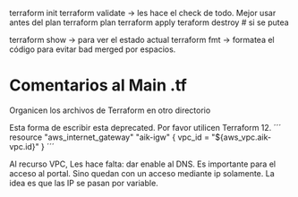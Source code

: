 terraform init
terraform validate -> les hace el check de todo. Mejor usar antes del plan
terraform plan
terraform apply
teraform destroy # si se putea

terraform show -> para ver el estado actual
terraform fmt -> formatea el código para evitar bad merged por espacios.

# Comentarios al Main .tf

Organicen los archivos de Terraform en otro directorio

Esta forma de escribir esta deprecated. Por favor utilicen Terraform 12. 
´´´
resource "aws_internet_gateway" "aik-igw" {
    vpc_id = "${aws_vpc.aik-vpc.id}"
}
´´´

Al recurso VPC, Les hace falta: dar enable al DNS. Es importante para el acceso al portal. Sino quedan con un acceso mediante ip solamente. La idea es que las IP se pasan por variable.



